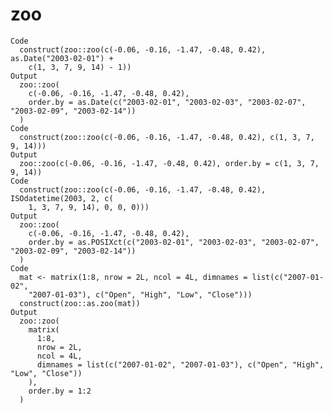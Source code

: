 # zoo

    Code
      construct(zoo::zoo(c(-0.06, -0.16, -1.47, -0.48, 0.42), as.Date("2003-02-01") +
        c(1, 3, 7, 9, 14) - 1))
    Output
      zoo::zoo(
        c(-0.06, -0.16, -1.47, -0.48, 0.42),
        order.by = as.Date(c("2003-02-01", "2003-02-03", "2003-02-07", "2003-02-09", "2003-02-14"))
      )
    Code
      construct(zoo::zoo(c(-0.06, -0.16, -1.47, -0.48, 0.42), c(1, 3, 7, 9, 14)))
    Output
      zoo::zoo(c(-0.06, -0.16, -1.47, -0.48, 0.42), order.by = c(1, 3, 7, 9, 14))
    Code
      construct(zoo::zoo(c(-0.06, -0.16, -1.47, -0.48, 0.42), ISOdatetime(2003, 2, c(
        1, 3, 7, 9, 14), 0, 0, 0)))
    Output
      zoo::zoo(
        c(-0.06, -0.16, -1.47, -0.48, 0.42),
        order.by = as.POSIXct(c("2003-02-01", "2003-02-03", "2003-02-07", "2003-02-09", "2003-02-14"))
      )
    Code
      mat <- matrix(1:8, nrow = 2L, ncol = 4L, dimnames = list(c("2007-01-02",
        "2007-01-03"), c("Open", "High", "Low", "Close")))
      construct(zoo::as.zoo(mat))
    Output
      zoo::zoo(
        matrix(
          1:8,
          nrow = 2L,
          ncol = 4L,
          dimnames = list(c("2007-01-02", "2007-01-03"), c("Open", "High", "Low", "Close"))
        ),
        order.by = 1:2
      )

